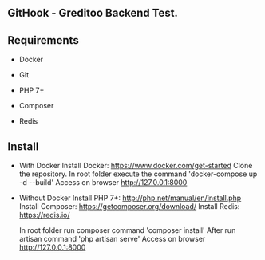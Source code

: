 ## GitHook - Greditoo Backend Test.

## Requirements
 - Docker
 - Git
 
 - PHP 7+
 - Composer
 - Redis

## Install

 - With Docker
    Install Docker: https://www.docker.com/get-started
    Clone the repository.
    In root folder execute the command 'docker-compose up -d --build'
    Access on browser http://127.0.0.1:8000
    
 - Without Docker
    Install PHP 7+: http://php.net/manual/en/install.php
    Install Composer: https://getcomposer.org/download/
    Install Redis: https://redis.io/
    
    In root folder run composer command 'composer install'
    After run artisan command 'php artisan serve'
    Access on browser http://127.0.0.1:8000
